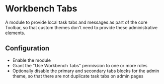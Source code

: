 # Workbench Tabs

A module to provide local task tabs and messages as part of the core Toolbar, so that custom themes don't need to provide these administrative elements.

## Configuration

* Enable the module
* Grant the "Use Workbench Tabs" permission to one or more roles
* Optionally disable the primary and secondary tabs blocks for the admin theme, so that there are not duplicate task tabs on admin pages

